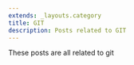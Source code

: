 ```yaml
---
extends: _layouts.category
title: GIT
description: Posts related to GIT
---
```


These posts are all related to git
